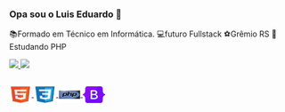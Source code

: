 ### Opa sou o Luis Eduardo 👋


📚Formado em Técnico em Informática.
💻futuro Fullstack
⚽Grêmio RS
🐘 Estudando PHP

 <div>
  <a href="https://github.com/PatinesLuis">
  <img height="180em" src="https://github-readme-stats.vercel.app/api?username=patinesluis&show_icons=true&theme=merko&include_all_commits=true&count_private=true"/>
  <img height="180em" src="https://github-readme-stats.vercel.app/api/top-langs/?username=patinesluis&layout=compact&langs_count=7&theme=synthwave"/>
</div>
  
  ##
  
  <img align="center" alt="Rafa-HTML" height="30" width="40" src="https://raw.githubusercontent.com/devicons/devicon/master/icons/html5/html5-original.svg">
  <img align="center" alt="Rafa-HTML" height="30" width="40" src="https://raw.githubusercontent.com/devicons/devicon/master/icons/css3/css3-original.svg">
  <img align="center" alt="Rafa-HTML" height="30" width="40" src="https://raw.githubusercontent.com/devicons/devicon/master/icons/php/php-original.svg">
  <img align="center" alt="Rafa-HTML" height="30" width="40" src="https://raw.githubusercontent.com/devicons/devicon/master/icons/bootstrap/bootstrap-original.svg">
  
